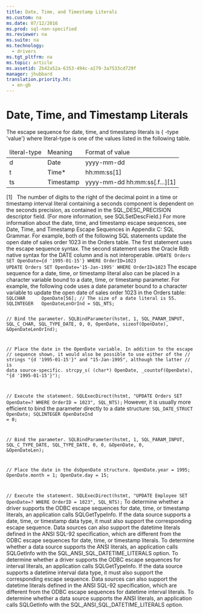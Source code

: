 ```yaml
---
title: Date, Time, and Timestamp Literals
ms.custom: na
ms.date: 07/12/2016
ms.prod: sql-non-specified
ms.reviewer: na
ms.suite: na
ms.technology: 
  - drivers
ms.tgt_pltfrm: na
ms.topic: article
ms.assetid: 2b42a52a-6353-494c-a179-3a7533cd729f
manager: jhubbard
translation.priority.ht: 
  - en-gb
---
```

# Date, Time, and Timestamp Literals
<?xml version="1.0" encoding="utf-8"?>
<developerReferenceWithoutSyntaxDocument xmlns="http://ddue.schemas.microsoft.com/authoring/2003/5" xmlns:xlink="http://www.w3.org/1999/xlink" xmlns:xsi="http://www.w3.org/2001/XMLSchema-instance" xsi:schemaLocation="http://ddue.schemas.microsoft.com/authoring/2003/5 http://dduestorage.blob.core.windows.net/ddueschema/developer.xsd">
  <introduction>
    <para>The escape sequence for date, time, and timestamp literals is</para>
    <para>
      <legacyBold>{</legacyBold>
      <legacyItalic> -type</legacyItalic> <legacyBold>'</legacyBold><legacyItalic>value</legacyItalic><legacyBold>'}</legacyBold></para>
    <para>where <legacyItalic>literal-type</legacyItalic> is one of the values listed in the following table.</para>
    <table xmlns:caps="http://schemas.microsoft.com/build/caps/2013/11">
      <thead>
        <tr>
          <TD>
            <para>
              <legacyItalic>literal-type</legacyItalic> </para>
          </TD>
          <TD>
            <para>Meaning</para>
          </TD>
          <TD>
            <para>Format of <legacyItalic>value</legacyItalic></para>
          </TD>
        </tr>
      </thead>
      <tbody>
        <tr>
          <TD>
            <para>
              <legacyBold>d</legacyBold> </para>
          </TD>
          <TD>
            <para>Date</para>
          </TD>
          <TD>
            <para>
              <legacyItalic>yyyy</legacyItalic>-<legacyItalic>mm</legacyItalic>-<legacyItalic>dd</legacyItalic></para>
          </TD>
        </tr>
        <tr>
          <TD>
            <para>
              <legacyBold>t</legacyBold> </para>
          </TD>
          <TD>
            <para>Time*</para>
          </TD>
          <TD>
            <para>
              <legacyItalic>hh</legacyItalic>:<legacyItalic>mm</legacyItalic>:<legacyItalic>ss</legacyItalic>[1]</para>
          </TD>
        </tr>
        <tr>
          <TD>
            <para>
              <legacyBold>ts</legacyBold> </para>
          </TD>
          <TD>
            <para>Timestamp</para>
          </TD>
          <TD>
            <para>
              <legacyItalic>yyyy</legacyItalic>-<legacyItalic>mm</legacyItalic>-<legacyItalic>dd</legacyItalic> <legacyItalic>hh</legacyItalic>:<legacyItalic>mm</legacyItalic>:<legacyItalic>ss</legacyItalic>[.<legacyItalic>f...</legacyItalic>][1]</para>
          </TD>
        </tr>
      </tbody>
    </table>
    <para>[1]   The number of digits to the right of the decimal point in a time or timestamp interval literal containing a seconds component is dependent on the seconds precision, as contained in the SQL_DESC_PRECISION descriptor field. (For more information, see <legacyLink xlink:href="8c544388-fe9d-4f94-a0ac-fa0b9c9c88a5">SQLSetDescField</legacyLink>.)</para>
    <para>For more information about the date, time, and timestamp escape sequences, see <legacyLink xlink:href="67b7dee0-e5b1-4469-a626-0c7767852b80">Date, Time, and Timestamp Escape Sequences</legacyLink> in Appendix C: SQL Grammar.</para>
    <para>For example, both of the following SQL statements update the open date of sales order 1023 in the Orders table. The first statement uses the escape sequence syntax. The second statement uses the Oracle Rdb native syntax for the DATE column and is not interoperable.</para>
    <code>UPDATE Orders SET OpenDate={d '1995-01-15'} WHERE OrderID=1023
UPDATE Orders SET OpenDate='15-Jan-1995' WHERE OrderID=1023</code>
    <para>The escape sequence for a date, time, or timestamp literal also can be placed in a character variable bound to a date, time, or timestamp parameter. For example, the following code uses a date parameter bound to a character variable to update the open date of sales order 1023 in the Orders table:</para>
    <code>SQLCHAR      OpenDate[56]; // The size of a date literal is 55.
SQLINTEGER   OpenDateLenOrInd = SQL_NTS;

// Bind the parameter.
SQLBindParameter(hstmt, 1, SQL_PARAM_INPUT, SQL_C_CHAR, SQL_TYPE_DATE, 0, 0,
                  OpenDate, sizeof(OpenDate), &amp;OpenDateLenOrInd);

// Place the date in the OpenDate variable. In addition to the escape
// sequence shown, it would also be possible to use either of the
// strings "{d '1995-01-15'}" and "15-Jan-1995", although the latter
// is data source-specific.
strcpy_s( (char*) OpenDate, _countof(OpenDate), "{d '1995-01-15'}");

// Execute the statement.
SQLExecDirect(hstmt, "UPDATE Orders SET OpenDate=? WHERE OrderID = 1023", SQL_NTS);</code>
    <para>However, it is usually more efficient to bind the parameter directly to a date structure:</para>
    <code>SQL_DATE_STRUCT   OpenDate;
SQLINTEGER        OpenDateInd = 0;

// Bind the parameter.
SQLBindParameter(hstmt, 1, SQL_PARAM_INPUT, SQL_C_TYPE_DATE, SQL_TYPE_DATE, 0, 0,
                  &amp;OpenDate, 0, &amp;OpenDateLen);

// Place the date in the dsOpenDate structure.
OpenDate.year = 1995;
OpenDate.month = 1;
OpenDate.day = 15;

// Execute the statement.
SQLExecDirect(hstmt, "UPDATE Employee SET OpenDate=? WHERE OrderID = 1023", SQL_NTS);</code>
    <para>To determine whether a driver supports the ODBC escape sequences for date, time, or timestamp literals, an application calls <legacyBold>SQLGetTypeInfo</legacyBold>. If the data source supports a date, time, or timestamp data type, it must also support the corresponding escape sequence.</para>
    <para>Data sources can also support the datetime literals defined in the ANSI SQL-92 specification, which are different from the ODBC escape sequences for date, time, or timestamp literals. To determine whether a data source supports the ANSI literals, an application calls <legacyBold>SQLGetInfo</legacyBold> with the SQL_ANSI_SQL_DATETIME_LITERALS option.</para>
    <para>To determine whether a driver supports the ODBC escape sequences for interval literals, an application calls <legacyBold>SQLGetTypeInfo</legacyBold>. If the data source supports a datetime interval data type, it must also support the corresponding escape sequence.</para>
    <para>Data sources can also support the datetime literals defined in the ANSI SQL-92 specification, which are different from the ODBC escape sequences for datetime interval literals. To determine whether a data source supports the ANSI literals, an application calls <legacyBold>SQLGetInfo</legacyBold> with the SQL_ANSI_SQL_DATETIME_LITERALS option.</para>
  </introduction>
  <relatedTopics />
</developerReferenceWithoutSyntaxDocument>